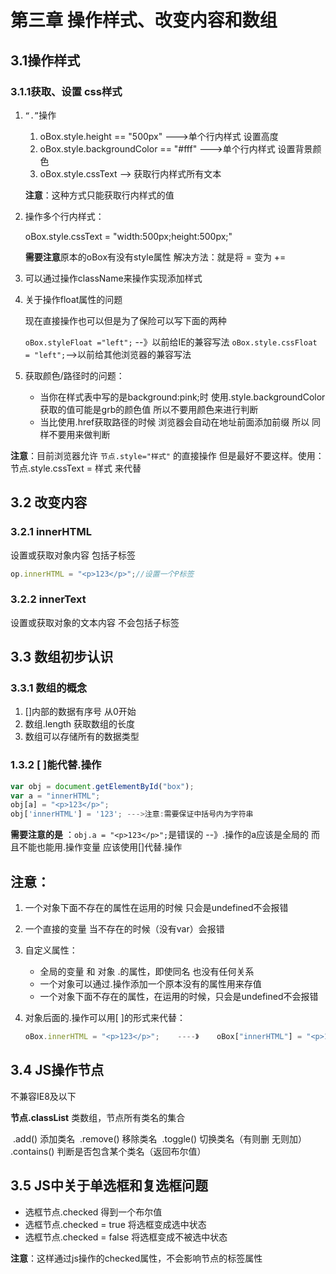 # 第三章 操作样式、改变内容和数组

## 3.1操作样式

### 3.1.1获取、设置 css样式

1. `“.”`操作

   1. oBox.style.height == "500px" --->单个行内样式 设置高度
   2. oBox.style.backgroundColor == "#fff" --->单个行内样式 设置背景颜色
   3. oBox.style.cssText --> 获取行内样式所有文本

   **注意**：这种方式只能获取行内样式的值

2. 操作多个行内样式：

   oBox.style.cssText = "width:500px;height:500px;" 

    **需要注意**原本的oBox有没有style属性   解决方法：就是将 = 变为 +=

3. 可以通过操作className来操作实现添加样式

4. 关于操作float属性的问题 

   现在直接操作也可以但是为了保险可以写下面的两种

   `oBox.styleFloat ="left";` --》以前给IE的兼容写法
   `oBox.style.cssFloat = "left";`-->以前给其他浏览器的兼容写法

5. 获取颜色/路径时的问题：

   - 当你在样式表中写的是background:pink;时 使用.style.backgroundColor获取的值可能是grb的颜色值 所以不要用颜色来进行判断
   - 当比使用.href获取路径的时候 浏览器会自动在地址前面添加前缀 所以 同样不要用来做判断

**注意**：目前浏览器允许 `节点.style="样式"`  的直接操作 但是最好不要这样。使用：节点.style.cssText = 样式 来代替

## 3.2 改变内容

### 3.2.1 innerHTML 

设置或获取对象内容 包括子标签

```javascript
op.innerHTML = "<p>123</p>";//设置一个P标签
```

### 3.2.2 innerText 

设置或获取对象的文本内容 不会包括子标签

## 3.3 数组初步认识 

### 3.3.1 数组的概念

1. []内部的数据有序号 从0开始
2. 数组.length  获取数组的长度
3. 数组可以存储所有的数据类型

### 1.3.2 [ ]能代替.操作

```javascript
var obj = document.getElementById("box");
var a = "innerHTML";
obj[a] = "<p>123</p>";
obj['innerHTML'] = '123'; --->注意:需要保证中括号内为字符串
```

**需要注意的是** ：`obj.a = "<p>123</p>";`是错误的 --》.操作的a应该是全局的  而且不能也能用.操作变量  应该使用[]代替.操作



## 注意：

1. 一个对象下面不存在的属性在运用的时候 只会是undefined不会报错

2. 一个直接的变量 当不存在的时候（没有var）会报错

3. 自定义属性：

   - 全局的变量 和 对象 .的属性，即使同名 也没有任何关系
   - 一个对象可以通过.操作添加一个原本没有的属性用来存值
   - 一个对象下面不存在的属性，在运用的时候，只会是undefined不会报错

4. 对象后面的.操作可以用[ ]的形式来代替：

   ```javascript
   oBox.innerHTML = "<p>123</p>";    ----》    oBox["innerHTML"] = "<p>123</p>";
   ```


## 3.4 JS操作节点

不兼容IE8及以下

**节点.classList**	类数组，节点所有类名的集合

​	.add()	添加类名
​	.remove()	移除类名
​	.toggle()	切换类名（有则删 无则加）
​	.contains()	判断是否包含某个类名（返回布尔值）

## 3.5 JS中关于单选框和复选框问题

- 选框节点.checked	得到一个布尔值
- 选框节点.checked = true	将选框变成选中状态
- 选框节点.checked = false	将选框变成不被选中状态

**注意**：这样通过js操作的checked属性，不会影响节点的标签属性

